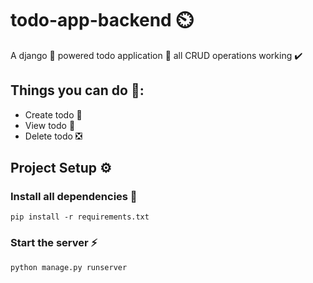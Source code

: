 # todo-app-backend ⏲️
A django 🐍 powered todo application 📱
all CRUD operations working ✔️

## Things you can do 🤠:
* Create todo 📎
* View todo 👀
* Delete todo ❎

## Project Setup ⚙️

### Install all dependencies 🛒
```
pip install -r requirements.txt
```

### Start the server ⚡

```
python manage.py runserver
```
